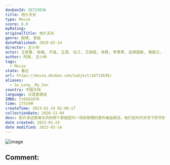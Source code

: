 ```yaml
---
doubanId: 26715636
title: 地久天长
type: Movie
score: 8.0
myRating: 
originalTitle: 地久天长
genre: 剧情, 家庭
datePublished: 2019-02-14
director: 王小帅
actor: 王景春, 咏梅, 齐溪, 王源, 杜江, 艾丽娅, 徐程, 李菁菁, 赵燕国彰, 鲍振江, 吴双, 王子子, 张新园, 吴佳宸, 王亚军, 刘芮麟, 于彭, 袁利坚
author: 阿美, 王小帅
tags:
  - Movie
state: 看过
url: https://movie.douban.com/subject/26715636/
aliases:
  - So_Long__My_Son
country: 中国大陆
language: 汉语普通话
IMDb: tt9581076
time: 175分钟
createTime: 2023-01-24 01:06:17
collectionDate: 2020-11-04
desc: 影片讲述患难与共的两个家庭因为一场有隐情的意外被迫疏远，他们在时代洪流下历尽伤痛与不安，人生起伏跌宕，最终选择面对真相，坦荡向前的故事。年轻的刘耀军和沈英明两家人本是挚友，两家儿子沈浩和刘星在郊外嬉...
date created: 2023-01-24
date modified: 2023-03-14
---
```


![image](p2550208359.jpg)

Comment:
---
